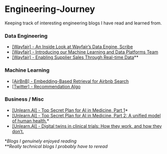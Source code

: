 # Engineering-Journey

Keeping track of interesting engineering blogs I have read and learned from. 

### Data Engineering
* [[Wayfair] - An Inside Look at Wayfair’s Data Engine, Scribe](https://www.aboutwayfair.com/careers/tech-blog/an-inside-look-at-wayfairs-data-engine-scribe)
* [[Wayfair] - Introducing our Machine Learning and Data Platforms Team](https://www.aboutwayfair.com/careers/tech-blog/introducing-our-machine-learning-and-data-platforms-team)
* [[Wayfair] - Enabling Supplier Sales Through Real-time Data](https://www.aboutwayfair.com/careers/tech-blog/enabling-supplier-sales-through-real-time-data)**

### Machine Learning
* [[AirBnB] - Embedding-Based Retrieval for Airbnb Search](https://medium.com/airbnb-engineering/embedding-based-retrieval-for-airbnb-search-aabebfc85839)
* [[Twitter] - Recommendation Algo](https://blog.x.com/engineering/en_us/topics/open-source/2023/twitter-recommendation-algorithm)

### Business / Misc
* [[Unlearn.AI] - Top Secret Plan for AI in Medicine, Part 1](https://unlearnai.substack.com/p/top-secret-plan-for-ai-in-medicine)*
* [[Unlearn.AI] - Top Secret Plan for AI in Medicine, Part 2: A unified model of human health.](https://unlearnai.substack.com/p/top-secret-plan-for-ai-in-medicine-46d)*
* [[Unlearn.AI] - Digital twins in clinical trials: How they work, and how they don’t.](https://unlearnai.substack.com/p/digital-twins-in-clinical-trials)

**Blogs I genuinely enjoyed reading* \
***Really technical blogs I probably have to reread*

